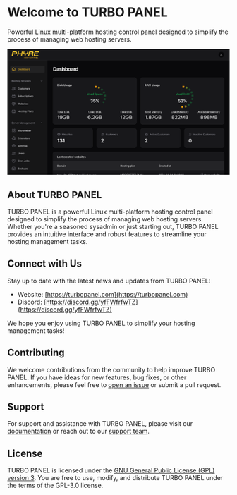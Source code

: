 # Welcome to TURBO PANEL

Powerful Linux multi-platform hosting control panel designed to simplify the process of managing web hosting servers. 


![Turbo Panel - Dashboard](/screenshots/dashboard.png)
## About TURBO PANEL

TURBO PANEL is a powerful Linux multi-platform hosting control panel designed to simplify the process of managing web hosting servers. Whether you're a seasoned sysadmin or just starting out, TURBO PANEL provides an intuitive interface and robust features to streamline your hosting management tasks.


## Connect with Us

Stay up to date with the latest news and updates from TURBO PANEL:

- Website: [https://turbopanel.com](https://turbopanel.com)
- Discord: [https://discord.gg/yfFWfrfwTZ](https://discord.gg/yfFWfrfwTZ)

We hope you enjoy using TURBO PANEL to simplify your hosting management tasks!


## Contributing

We welcome contributions from the community to help improve TURBO PANEL. If you have ideas for new features, bug fixes, or other enhancements, please feel free to [open an issue](https://github.com/TurboPanelDemo/TurboPanel/issues) or submit a pull request.

## Support

For support and assistance with TURBO PANEL, please visit our [documentation](https://turbopanel.com/docs) or reach out to our [support team](mailto:support@turbopanel.com).

## License
TURBO PANEL is licensed under the [GNU General Public License (GPL) version 3](https://www.gnu.org/licenses/gpl-3.0.en.html). You are free to use, modify, and distribute TURBO PANEL under the terms of the GPL-3.0 license.
